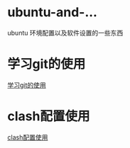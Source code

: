 # ubuntu-and-...
ubuntu 环境配置以及软件设置的一些东西
# 学习git的使用
[学习git的使用](https://github.com/2hanhan/ubuntu-and-.../blob/main/trygit.md)
# clash配置使用
[clash配置使用](https://github.com/2hanhan/ubuntu-and-.../blob/main/clash.md)
